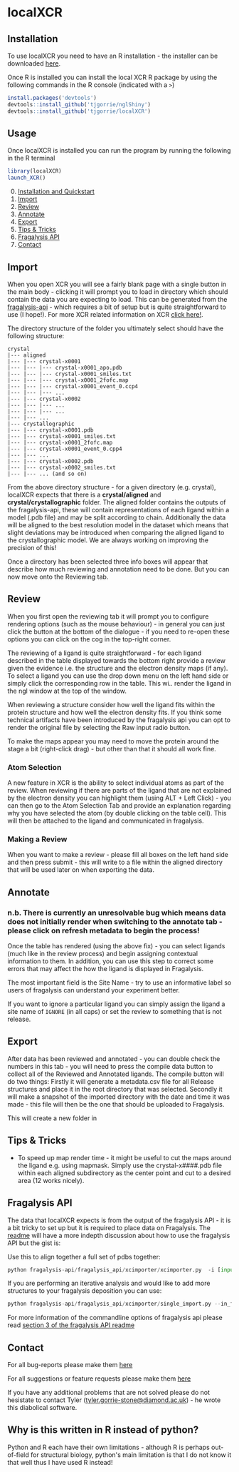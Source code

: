 # localXCR

<a name='installation'></a>

## Installation

To use localXCR you need to have an R installation - the installer can be downloaded [here](https://cloud.r-project.org).

Once R is installed you can install the local XCR R package by using the following commands in the R console (indicated with a `>`)

```R
install.packages('devtools')
devtools::install_github('tjgorrie/nglShiny')
devtools::install_github('tjgorrie/localXCR')
```

## Usage

Once localXCR is installed you can run the program by running the following in the R terminal

```R
library(localXCR)
launch_XCR()
```

0. [Installation and Quickstart](#installation)
1. [Import](#importing)
2. [Review](#reviewing)
3. [Annotate](#annotating)
4. [Export](#exporting)
5. [Tips & Tricks](#tips)
6. [Fragalysis API](#fragalysis-api)
7. [Contact](#contact)

<a name='importing'></a>

## Import

When you open XCR you will see a fairly blank page with a single button in the main body - clicking it will prompt you to load in directory which should contain the data you are expecting to load. This can be generated from the [fragalysis-api](https://github.com/xchem/fragalysis-api/) - which requires a bit of setup but is quite straightforward to use (I hope!). For more XCR related information on XCR [click here!](#fragalysis-api).

The directory structure of the folder you ultimately select should have the following structure:

```
crystal
|--- aligned
|--- |--- crystal-x0001
|--- |--- |--- crystal-x0001_apo.pdb
|--- |--- |--- crystal-x0001_smiles.txt
|--- |--- |--- crystal-x0001_2fofc.map
|--- |--- |--- crystal-x0001_event_0.ccp4
|--- |--- |--- ...
|--- |--- crystal-x0002
|--- |--- |--- ...
|--- |--- |--- ...
|--- |--- ...
|--- crystallographic
|--- |--- crystal-x0001.pdb
|--- |--- crystal-x0001_smiles.txt
|--- |--- crystal-x0001_2fofc.map
|--- |--- crystal-x0001_event_0.cpp4
|--- |--- ...
|--- |--- crystal-x0002.pdb
|--- |--- crystal-x0002_smiles.txt
|--- |--- ... (and so on)
```

From the above directory structure - for a given directory (e.g. crystal), localXCR expects that there is a **crystal/aligned** and **crystal/crystallographic** folder. The aligned folder contains the outputs of the fragalysis-api, these will contain representations of each ligand within a model (.pdb file) and may be split according to chain. Additionally the data will be aligned to the best resolution model in the dataset which means that slight deviations may be introduced when comparing the aligned ligand to the crystallographic model. We are always working on improving the precision of this!

Once a directory has been selected three info boxes will appear that describe how much reviewing and annotation need to be done. But you can now move onto the Reviewing tab.

<a name='reviewing'></a>

## Review

When you first open the reviewing tab it will prompt you to configure rendering options (such as the mouse behaviour) - in general you can just click the button at the bottom of the dialogue - if you need to re-open these options you can click on the cog in the top-right corner.

The reviewing of a ligand is quite straightforward - for each ligand described in the table displayed towards the bottom right provide a review given the evidence i.e. the structure and the electron density maps (if any). To select a ligand you can use the drop down menu on the left hand side or simply click the corresponding row in the table. This wi.. render the ligand in the ngl window at the top of the window.

When reviewing a structure consider how well the ligand fits within the protein structure and how well the electron density fits. If you think some technical artifacts have been introduced by the fragalysis api you can opt to render the original file by selecting the Raw input radio button.

To make the maps appear you may need to move the protein around the stage a bit (right-click drag) - but other than that it should all work fine.

### Atom Selection

A new feature in XCR is the ability to select individual atoms as part of the review. When reviewing if there are parts of the ligand that are not explained by the electron density you can highlight them (using ALT + Left Click) - you can then go to the Atom Selection Tab and provide an explanation regarding why you have selected the atom (by double clicking on the table cell). This will then be attached to the ligand and communicated in fragalysis.

### Making a Review

When you want to make a review - please fill all boxes on the left hand side and then press submit - this will write to a file within the aligned directory that will be used later on when exporting the data.

<a name='annotating'></a>

## Annotate

### n.b. There is currently an unresolvable bug which means data does not initially render when switching to the annotate tab - please click on refresh metadata to begin the process!

Once the table has rendered (using the above fix) - you can select ligands (much like in the review process) and begin assigning contextual information to them. In addition, you can use this step to correct some errors that may affect the how the ligand is displayed in Fragalysis.

The most important field is the Site Name - try to use an informative label so users of fragalysis can understand your experiment better.

If you want to ignore a particular ligand you can simply assign the ligand a site name of `IGNORE` (in all caps) or set the review to something that is not release.

<a name='exporting'></a>

## Export

After data has been reviewed and annotated - you can double check the numbers in this tab - you will need to press the compile data button to collect all of the Reviewed and Annotated ligands.
The compile button will do two things: Firstly it will generate a metadata.csv file for all Release structures and place it in the root directory that was selected. Secondly it will make a snapshot of the imported directory with the date and time it was made - this file will then be the one that should be uploaded to Fragalysis.

This will create a new folder in

<a name='tips'></a>

## Tips & Tricks

- To speed up map render time - it might be useful to cut the maps around the ligand e.g. using mapmask. Simply use the crystal-x####.pdb file within each aligned subdirectory as the center point and cut to a desired area (12 works nicely).

<a name='fragalysis-api'></a>

## Fragalysis API

The data that localXCR expects is from the output of the fragalysis API - it is a bit tricky to set up but it is required to place data on Fragalysis. The [readme](https://github.com/xchem/fragalysis-api#readme) will have a more indepth discussion about how to use the fragalysis API but the gist is:

Use this to align together a full set of pdbs together:

```python
python fragalysis-api/fragalysis_api/xcimporter/xcimporter.py  -i [input directory] -o [output directory] -t [target name] -m
```

If you are performing an iterative analysis and would like to add more structures to your fragalysis deposition you can use:

```python
python fragalysis-api/fragalysis_api/xcimporter/single_import.py --in_file=[pdbtobealigned.pdb] --out_dir=[output directory] --target [targetname] -m
```

For more information of the commandline options of fragalysis api please read [section 3 of the fragalysis API readme](https://github.com/xchem/fragalysis-api#3how-to-submit-pdb-files-for-conversion-to-a-fragalysis-friendly-format-fff)
<a name='contact'></a>

## Contact

For all bug-reports please make them [here](https://github.com/TJGorrie/localXCR/issues/new?assignees=&labels=bug&template=bug_report.md&title=%5BBUG%5D)

For all suggestions or feature requests please make them [here](https://github.com/TJGorrie/localXCR/issues/new?assignees=&labels=enhancement&template=feature_request.md&title=%5BFEATURE+REQUEST%5D)

If you have any additional problems that are not solved please do not hesistate to contact Tyler (tyler.gorrie-stone@diamond.ac.uk) - he wrote this diabolical software.

## Why is this written in R instead of python?

Python and R each have their own limitations - although R is perhaps out-of-field for structural biology, python's main limitation is that I do not know it that well thus I have used R instead!
